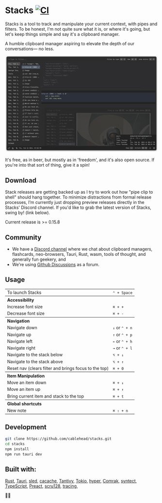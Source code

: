 # Stacks [![CI](https://github.com/cablehead/stacks/actions/workflows/rust.yml/badge.svg)](https://github.com/cablehead/stacks/actions/workflows/rust.yml)

Stacks is a tool to track and manipulate your current context, with pipes and
filters. To be honest, I'm not quite sure what it is, or where it's going, but
let's keep things simple and say it's a clipboard manager.

A humble clipboard manager aspiring to elevate the depth of our conversations—
no less.

![screenshot](./docs/screenshots/screenshot.png)

It's free, as in beer, but mostly as in 'freedom', and it's also open source.
If you're into that sort of thing, give it a spin!

## Download

Stack releases are getting backed up as I try to work out how "pipe clip to
shell" should hang together. To minimize distractions from formal release
processes, I’m currently just dropping preview releases directly in the Stacks'
Discord channel. If you'd like to grab the latest version of Stacks, swing by!
(link below).

Current release is >= 0.15.8

## Community

- We have a [Discord channel](https://discord.gg/fDEcqjKHpv) where we chat
  about clipboard managers, flashcards, neo-browsers, Tauri, Rust, wasm, tools
  of thought, and generally fun geekery, and
- We're using [Github Discussions](https://github.com/cablehead/stacks/discussions) as a forum.

## Usage

<table>
  <tr><td>To launch Stacks</td><td><code>&#8963; + Space</code></td></tr>
  <tr><th colspan="2" align="left">Accessibility</th></tr>
  <tr><td>Increase font size</td><td><code>&#8984; + +</code></td></tr>
  <tr></tr>
  <tr><td>Decrease font size</td><td><code>&#8984; + -</code></td></tr>
  <tr><th colspan="2" align="left">Navigation</th></tr>
  <tr><td>Navigate down</td><td><code>&#8595;</code> or <code>&#8963; + n</code></td></tr>
  <tr></tr>
  <tr><td>Navigate up</td><td><code>&#8593;</code> or <code>&#8963; + p</code></td></tr>
  <tr></tr>
  <tr><td>Navigate left</td><td><code>&#8592;</code> or <code>&#8963; + h</code></td></tr>
  <tr></tr>
  <tr><td>Navigate right</td><td><code>&#8594;</code> or <code>&#8963; + l</code></td></tr>
  <tr></tr>
  <tr><td>Navigate to the stack below</td><td><code>&#x2325; + &#8595;</code></td></tr>
  <tr></tr>
  <tr><td>Navigate to the stack above</td><td><code>&#x2325; + &#8593;</code></td></tr>
  <tr></tr>
  <tr><td>Reset nav (clears filter and brings focus to the top)</td><td><code>&#8984; + 0</code></td></tr>
  <tr><th colspan="2" align="left">Item Manipulation</th></tr>
  <tr><td>Move an item down</td><td><code>&#8984; + &#8595;</code></code></td></tr>
  <tr></tr>
  <tr><td>Move an item up</td><td><code>&#8984; + &#8593;</code></td></tr>
  <tr></tr>
  <tr><td>Bring current item and stack to the top</td><td><code>&#8984; + t</code></td></tr>
  <tr><th colspan="2" align="left">Global shortcuts</th></tr>
  <tr><td>New note</td><td><code>&#8984; &#x21E7; + n</code></td></tr>
</table>

## Development

```bash
git clone https://github.com/cablehead/stacks.git
cd stacks
npm install
npm run tauri dev
```

## Built with:

[Rust](https://www.rust-lang.org),
[Tauri](https://tauri.app),
[sled](https://github.com/spacejam/sled),
[cacache](https://github.com/zkat/cacache-rs),
[Tantivy](https://github.com/quickwit-oss/tantivy),
[Tokio](https://tokio.rs),
[hyper](https://hyper.rs),
[Comrak](https://crates.io/crates/comrak),
[syntect](https://github.com/trishume/syntect),
[TypeScript](https://www.typescriptlang.org),
[Preact](https://preactjs.com),
[scru128](https://github.com/scru128/rust),
[tracing](https://docs.rs/tracing/latest/tracing/),

🙏💚
